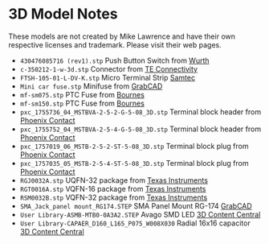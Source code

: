 # 3D Model Notes

These models are not created by Mike Lawrence and have their own respective licenses and trademark. Please visit their web pages.

* `430476085716 (rev1).stp` Push Button Switch from [Wurth](https://katalog.we-online.de/en/em/TATV_12X12_THT_WASHABLE_4304x60xx7x6/430476085716)
* `c-350212-1-w-3d.stp` Connector from [TE Connectivity](https://www.te.com/usa-en/product-350212-1.html?te_bu=Dat&te_type=other&te_campaign=eda_usa_sg-snap-3d&elqCampaignId=20145#pdp-documents-tab)
* `FTSH-105-01-L-DV-K.stp` Micro Terminal Strip [Samtec](https://www.samtec.com/products/ftsh#)
* `Mini car fuse.stp` Minifuse from [GrabCAD](https://grabcad.com/library/mini-car-fuse-1)
* `mf-sm075.stp` PTC Fuse from [Bournes](https://www.bourns.com/resources/design-tools/engineering-files-list?folder=mfsm)
* `mf-sm150.stp` PTC Fuse from [Bournes](https://www.bourns.com/resources/design-tools/engineering-files-list?folder=mfsm)
* `pxc_1755736_04_MSTBVA-2-5-2-G-5-08_3D.stp` Terminal block header from [Phoenix Contact](https://www.phoenixcontact.com/online/portal/us/?uri=pxc-oc-itemdetail:pid=1755736&library=usen&pcck=P-11-02-11&tab=1&selectedCategory=ALL)
* `pxc_1755752_04_MSTBVA-2-5-4-G-5-08_3D.stp` Terminal block header from [Phoenix Contact](https://www.phoenixcontact.com/online/portal/us/?uri=pxc-oc-itemdetail:pid=1755752&library=usen&pcck=P-11-02-11&tab=1&selectedCategory=ALL)
* `pxc_1757019_06_MSTB-2-5-2-ST-5-08_3D.stp` Terminal block plug from [Phoenix Contact](https://www.phoenixcontact.com/online/portal/us/?uri=pxc-oc-itemdetail:pid=1757019&library=usen&pcck=P-11-02-11&tab=5&selectedCategory=ALL)
* `pxc_1757035_05_MSTB-2-5-4-ST-5-08_3D.stp` Terminal block plug from [Phoenix Contact](https://www.phoenixcontact.com/online/portal/us/?uri=pxc-oc-itemdetail:pid=1757035&library=usen&pcck=P-11-02-11&tab=5&selectedCategory=ALL)
* `RGJ0032A.stp` UQFN-32 package from [Texas Instruments](http://www.ti.com/product/TCA6424A/pinout-quality)
* `RGT0016A.stp` VQFN-16 package from [Texas Instruments](http://www.ti.com/product/TCA6408A/pinout-quality)
* `RSM0032B.stp` VQFN-32 package from [Texas Instruments](http://www.ti.com/product/LP5024/pinout-quality)
* `SMA_Jack_panel mount_RG174.STEP` SMA Panel Mount RG-174 [GrabCAD](https://grabcad.com/library/sma-female-panel-mount-rg174-1)
* `User Library-ASMB-MTB0-0A3A2.STEP` Avago SMD LED [3D Content Central](https://www.3dcontentcentral.com/Download-Model.aspx?catalogid=171&id=498156)
* `User Library-CAPAER_D160_L165_P075_W008X030` Radial 16x16 capacitor [3D Content Central](https://www.3dcontentcentral.com/secure/download-model.aspx?catalogid=171&id=793116)

